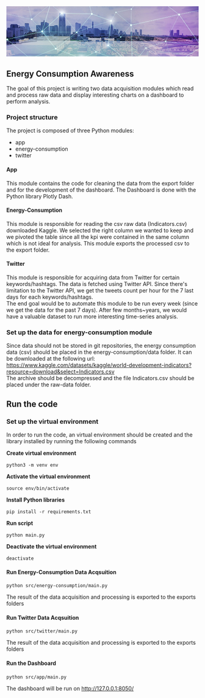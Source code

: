 <img src="img/smart-grid.jpeg" />

## Energy Consumption Awareness 

The goal of this project is writing two data acquisition modules which read and process raw data and display interesting charts on a dashboard to perform analysis.

### Project structure 
The project is composed of three Python modules:
- app
- energy-consumption
- twitter

#### App
This module contains the code for cleaning the data from the export folder and for the development of the dashboard.
The Dashboard is done with the Python library Plotly Dash.
#### Energy-Consumption
This module is responsible for reading the csv raw data (Indicators.csv) downloaded Kaggle. 
We selected the right column we wanted to keep and we pivoted the table since all the kpi were contained in the same column which is not ideal for analysis. 
This module exports the processed csv to the export folder.

#### Twitter
This module is responsible for acquiring data from Twitter for certain keywords/hashtags. 
The data is fetched using Twitter API. 
Since there's limitation to the Twitter API, we get the tweets count per hour for the 7 last days for each keywords/hashtags.  
The end goal would be to automate this module to be run every week (since we get the data for the past 7 days). 
After few months~years, we would have a valuable dataset to run more interesting time-series analysis. 

### Set up the data for energy-consumption module
Since data should not be stored in git repositories, the energy consumption data (csv) should be placed in the energy-consumption/data folder. It can be downloaded at the following url:
https://www.kaggle.com/datasets/kaggle/world-development-indicators?resource=download&select=Indicators.csv  
The archive should be decompressed and the file Indicators.csv should be placed under the raw-data folder.

## Run the code

### Set up the virtual environment
In order to run the code, an virtual environment should be created and the library installed by running the following commands

**Create virtual environment** 
```
python3 -m venv env
```
**Activate the virtual environment**
```
source env/bin/activate
```
**Install Python libraries**
```
pip install -r requirements.txt
```
**Run script**
```
python main.py
```
**Deactivate the virtual environment**
```
deactivate
```

#### Run Energy-Consumption Data Acqsuition
```
python src/energy-consumption/main.py
```
The result of the data acquisition and processing is exported to the exports folders

#### Run Twitter Data Acqsuition
```
python src/twitter/main.py
```
The result of the data acquisition and processing is exported to the exports folders

#### Run the Dashboard
```
python src/app/main.py
```
The dashboard will be run on http://127.0.0.1:8050/
